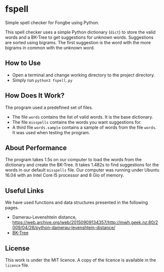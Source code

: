 # fspell
Simple spell checker for Fongbe using Python.

This spell checker uses a simple Python dictionary (`dict`) to store the valid
words and a BK-Tree to get suggestions for unknown words. Suggestions are
sorted using bigrams. The first suggestion is the word with the more bigrams
in common with the unknown word.

## How to Use
- Open a terminal and change working directory to the project directory.
- Simply run `python3 fspell.py`

## How Does It Work?
The program used a predefined set of files.
- The file `words` contains the list of valid words. It is the base dictionary. 
- The file `misspells` contains the words you want suggestions for.
- A third file `words.sample` contains a sample of words from the file `words`.
  It was used when testing the program.

## About Performance
The program takes 1.5s on our computer to load the words from the dictionary
and create the BK-Tree. It takes 1.482s to find suggestions for the words in
our default `misspells` file. Our computer was running under Ubuntu 16.04 with an
Intel Core I5 processor and 8 Gio of memory.

## Useful Links
We have used functions and data structures presented in the following pages.
- Damerau-Levenshtein distance,
  https://web.archive.org/web/20150909134357/http://mwh.geek.nz:80/2009/04/26/python-damerau-levenshtein-distance/
- [BK-Tree](https://www.geeksforgeeks.org/bk-tree-introduction-implementation/)

## License
This work is under the MIT licence. A copy of the licence is available in the `licence` file.
